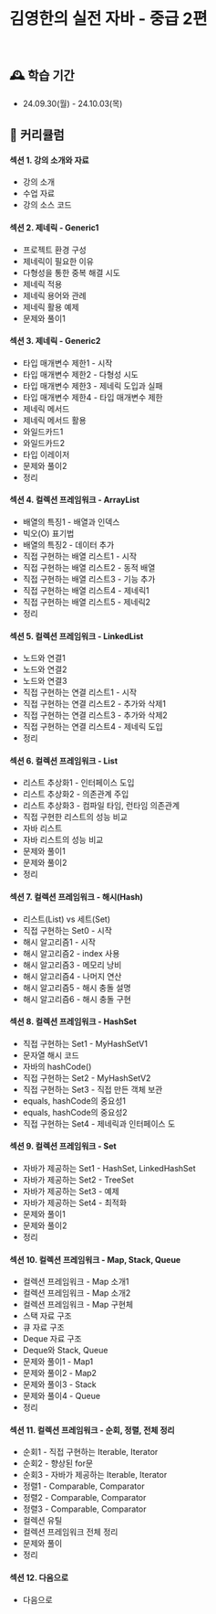 # 김영한의 실전 자바 - 중급 2편

<br/>

## 🕰️ 학습 기간
* 24.09.30(월) - 24.10.03(목)

## 📌 커리큘럼
#### 섹션 1. 강의 소개와 자료
- 강의 소개
- 수업 자료
- 강의 소스 코드
#### 섹션 2. 제네릭 - Generic1
- 프로젝트 환경 구성
- 제네릭이 필요한 이유
- 다형성을 통한 중복 해결 시도
- 제네릭 적용
- 제네릭 용어와 관례
- 제네릭 활용 예제
- 문제와 풀이1
#### 섹션 3. 제네릭 - Generic2
- 타입 매개변수 제한1 - 시작
- 타입 매개변수 제한2 - 다형성 시도
- 타입 매개변수 제한3 - 제네릭 도입과 실패
- 타입 매개변수 제한4 - 타입 매개변수 제한
- 제네릭 메서드
- 제네릭 메서드 활용
- 와일드카드1
- 와일드카드2
- 타입 이레이저
- 문제와 풀이2
- 정리
#### 섹션 4. 컬렉션 프레임워크 - ArrayList
- 배열의 특징1 - 배열과 인덱스
- 빅오(O) 표기법
- 배열의 특징2 - 데이터 추가
- 직접 구현하는 배열 리스트1 - 시작
- 직접 구현하는 배열 리스트2 - 동적 배열
- 직접 구현하는 배열 리스트3 - 기능 추가
- 직접 구현하는 배열 리스트4 - 제네릭1
- 직접 구현하는 배열 리스트5 - 제네릭2
- 정리
#### 섹션 5. 컬렉션 프레임워크 - LinkedList
- 노드와 연결1
- 노드와 연결2
- 노드와 연결3
- 직접 구현하는 연결 리스트1 - 시작
- 직접 구현하는 연결 리스트2 - 추가와 삭제1
- 직접 구현하는 연결 리스트3 - 추가와 삭제2
- 직접 구현하는 연결 리스트4 - 제네릭 도입
- 정리
#### 섹션 6. 컬렉션 프레임워크 - List
- 리스트 추상화1 - 인터페이스 도입
- 리스트 추상화2 - 의존관계 주입
- 리스트 추상화3 - 컴파일 타임, 런타임 의존관계
- 직접 구현한 리스트의 성능 비교
- 자바 리스트
- 자바 리스트의 성능 비교
- 문제와 풀이1
- 문제와 풀이2
- 정리
#### 섹션 7. 컬렉션 프레임워크 - 해시(Hash)
- 리스트(List) vs 세트(Set)
- 직접 구현하는 Set0 - 시작
- 해시 알고리즘1 - 시작
- 해시 알고리즘2 - index 사용
- 해시 알고리즘3 - 메모리 낭비
- 해시 알고리즘4 - 나머지 연산
- 해시 알고리즘5 - 해시 충돌 설명
- 해시 알고리즘6 - 해시 충돌 구현
#### 섹션 8. 컬렉션 프레임워크 - HashSet
- 직접 구현하는 Set1 - MyHashSetV1
- 문자열 해시 코드
- 자바의 hashCode()
- 직접 구현하는 Set2 - MyHashSetV2
- 직접 구현하는 Set3 - 직접 만든 객체 보관
- equals, hashCode의 중요성1
- equals, hashCode의 중요성2
- 직접 구현하는 Set4 - 제네릭과 인터페이스 도
#### 섹션 9. 컬렉션 프레임워크 - Set
- 자바가 제공하는 Set1 - HashSet, LinkedHashSet
- 자바가 제공하는 Set2 - TreeSet
- 자바가 제공하는 Set3 - 예제
- 자바가 제공하는 Set4 - 최적화
- 문제와 풀이1
- 문제와 풀이2
- 정리
#### 섹션 10. 컬렉션 프레임워크 - Map, Stack, Queue
- 컬렉션 프레임워크 - Map 소개1
- 컬렉션 프레임워크 - Map 소개2
- 컬렉션 프레임워크 - Map 구현체
- 스택 자료 구조
- 큐 자료 구조
- Deque 자료 구조
- Deque와 Stack, Queue
- 문제와 풀이1 - Map1
- 문제와 풀이2 - Map2
- 문제와 풀이3 - Stack
- 문제와 풀이4 - Queue
- 정리
#### 섹션 11. 컬렉션 프레임워크 - 순회, 정렬, 전체 정리
- 순회1 - 직접 구현하는 Iterable, Iterator
- 순회2 - 향상된 for문
- 순회3 - 자바가 제공하는 Iterable, Iterator
- 정렬1 - Comparable, Comparator
- 정렬2 - Comparable, Comparator
- 정렬3 - Comparable, Comparator
- 컬렉션 유틸
- 컬렉션 프레임워크 전체 정리
- 문제와 풀이
- 정리
#### 섹션 12. 다음으로
- 다음으로
